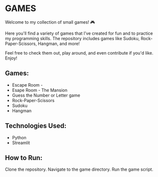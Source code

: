 # GAMES

Welcome to my collection of small games! 🎮

Here you'll find a variety of games that I’ve created for fun and to practice my programming skills. 
The repository includes games like Sudoku, Rock-Paper-Scissors, Hangman, and more!

Feel free to check them out, play around, and even contribute if you'd like. Enjoy!

## Games:
- Escape Room - 
- Esape Room - The Mansion
- Guess the Number or Letter game
- Rock-Paper-Scissors
- Sudoku
- Hangman


## Technologies Used:
- Python
- Streamlit

## How to Run:
Clone the repository.
Navigate to the game directory.
Run the game script.

